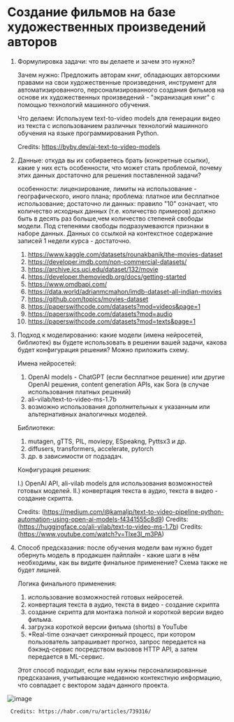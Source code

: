 # Создание фильмов на базе художественных произведений авторов


  1. Формулировка задачи: что вы делаете и зачем это нужно?
     
     Зачем нужно:
     Предложить авторам книг, обладающих авторскими правами на свои художественные произведения, инструмент для автоматизированного, персонализированного создания фильмов на основе их художественных произведений - "экранизация книг" с помощью технологий машинного обучения.

     Что делаем:
     Используем text-to-video models для генерации видео из текста с использованием различных технологий машинного обучения на языке программирования Python.

   
     Credits: https://byby.dev/ai-text-to-video-models

     
  2. Данные: откуда вы их собираетесь брать (конкретные ссылки), какие у них есть особенности, что может стать проблемой, почему этих данных достаточно для решения поставленной задачи?

     особенности: лицензирование, лимиты на использование - географического, иного плана; 
     проблема: платное или бесплатное использование; 
     достаточно ли данных: правило "10" означает, что количество исходных данных (т.е. количество примеров) должно быть в десять раз больше,чем количество степеней свободы модели. Под степенями свободы подразумеваются признаки в наборе данных. Данных со ссылкой на контекстное содержание записей 1 недели курса - достаточно. 
     
     1) https://www.kaggle.com/datasets/rounakbanik/the-movies-dataset 
     2) https://developer.imdb.com/non-commercial-datasets/
     3) https://archive.ics.uci.edu/dataset/132/movie
     4) https://developer.themoviedb.org/docs/getting-started
     5) https://www.omdbapi.com/
     6) https://data.world/adrianmcmahon/imdb-dataset-all-indian-movies
     7) https://github.com/topics/movies-dataset
     8) https://paperswithcode.com/datasets?mod=videos&page=1
     9) https://paperswithcode.com/datasets?mod=audio
     10) https://paperswithcode.com/datasets?mod=texts&page=1
        
      
  3. Подход к моделированию: какие модели (имена нейросетей, библиотек) вы будете использовать в решении вашей задачи, какова будет конфигурация решения? Можно приложить схему.
     
     Имена нейросетей:
     1. OpenAI models - ChatGPT (если бесплатное решение) или другие OpenAI решения, content generation APIs, как Sora (в случае использования платных решений)
     2. ali-vilab/text-to-video-ms-1.7b
     3. возможно использования дополнительных к указанным или альтернативных аналогичных моделей.
     
     Библиотеки:
     1. mutagen, gTTS, PIL, moviepy, ESpeakng, Pyttsx3 и др.
     2. diffusers, transformers, accelerate, pytorch
     3. др. в зависимости от подзадач.

     Конфигурация решения:
     
     I.) OpenAI API, ali-vilab models для использования возможностей готовых моделей.
     II.) конвертация текста в аудио, текста в видео - создание скрипта.
     
     
     Credits: (https://medium.com/@kamaljp/text-to-video-pipeline-python-automation-using-open-ai-models-f4341555c8d9)
     Сredits: (https://huggingface.co/ali-vilab/text-to-video-ms-1.7b)
     Credits: (https://www.youtube.com/watch?v=Tlxe3l_m3PA)
 
  5. Способ предсказания: после обучения модели вам нужно будет обернуть модель в продакшен пайплайн - какие шаги в нём необходимы, как вы видите финальное применение? Схема также не будет лишней.

     Логика финального применения:
     
     1. использование возможностей готовых нейросетей.
     2. конвертация текста в аудио, текста в видео - создание скрипта
     3. создание скрипта для монтажа полной и короткой версии видео фильма.
     4. загрузка короткой версии фильма (shorts) в YouTube
     5. *Real-time означает синхронный процесс, при котором пользователь запрашивает прогноз, запрос передается на бэкэнд-сервис посредством вызовов HTTP API, а затем передается в ML-сервис.

     Этот способ подходит, если вам нужны персонализированные предсказания, учитывающие недавнюю контекстную информацию, что совпадает с вектором задач данного проекта.

![image](https://github.com/iiwoii/film_making/assets/121694433/56f9409a-9ba1-4f16-af82-52375593e871)


     Credits: https://habr.com/ru/articles/739316/
